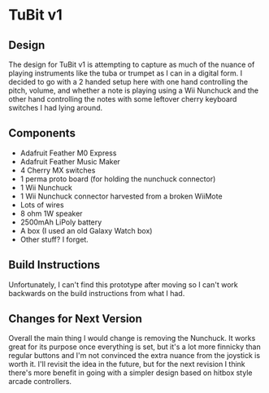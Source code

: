 # TuBit v1

## Design

The design for TuBit v1 is attempting to capture as much of the nuance of playing instruments like the tuba
or trumpet as I can in a digital form. I decided to go with a 2 handed setup here with one hand controlling the pitch,
volume, and whether a note is playing using a Wii Nunchuck and the other hand controlling the notes with some leftover
cherry keyboard switches I had lying around.

## Components

- Adafruit Feather M0 Express
- Adafruit Feather Music Maker
- 4 Cherry MX switches
- 1 perma proto board (for holding the nunchuck connector)
- 1 Wii Nunchuck
- 1 Wii Nunchuck connector harvested from a broken WiiMote
- Lots of wires
- 8 ohm 1W speaker
- 2500mAh LiPoly battery
- A box (I used an old Galaxy Watch box)
- Other stuff? I forget.

## Build Instructions

Unfortunately, I can't find this prototype after moving so I can't work backwards on the build instructions from what
I had.

## Changes for Next Version

Overall the main thing I would change is removing the Nunchuck. It works great for its purpose once everything is set,
but it's a lot more finnicky than regular buttons and I'm not convinced the extra nuance from the joystick is worth it.
I'll revisit the idea in the future, but for the next revision I think there's more benefit in going with a simpler
design based on hitbox style arcade controllers.
